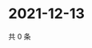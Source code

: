 # 2021-12-13

共 0 条

<!-- BEGIN WEIBO -->
<!-- 最后更新时间 Mon Dec 13 2021 17:00:45 GMT+0800 (China Standard Time) -->

<!-- END WEIBO -->

